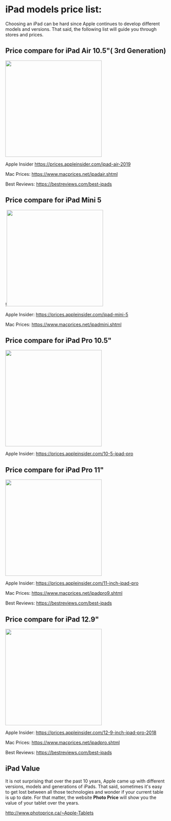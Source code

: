 
# iPad models price list:

Choosing an iPad can be hard since Apple continues to develop different models and versions. That said, the following list will guide you through stores and prices. 

## Price compare for iPad Air 10.5"( 3rd Generation)

<img src="https://cdn.iphonelife.com/sites/iphonelife.com/files/styles/full_width_wide_1x/public/screen_shot_2019-03-20_at_4.27.46_pm.png?itok=KjxAJCp9" width="300">

Apple Insider
https://prices.appleinsider.com/ipad-air-2019

Mac Prices:
https://www.macprices.net/ipadair.shtml

Best Reviews:
https://bestreviews.com/best-ipads

## Price compare for iPad Mini 5

!<img src="https://cdn.iphonelife.com/sites/iphonelife.com/files/styles/full_width_wide_1x/public/screen_shot_2019-03-20_at_4.22.35_pm.png?itok=3LkvH9ji" width="300">

Apple Insider:
https://prices.appleinsider.com/ipad-mini-5

Mac Prices:
https://www.macprices.net/ipadmini.shtml


## Price compare for iPad Pro 10.5"

<img src="https://cdn.iphonelife.com/sites/iphonelife.com/files/styles/medium_width_breakpoints_theme_newmango_mobile_1x/public/ipadpro10.5_2.jpg?itok=cpwZ6obs" width="300">

Apple Insider:
https://prices.appleinsider.com/10-5-ipad-pro

## Price compare for iPad Pro 11" 

<img src="https://cdn.iphonelife.com/sites/iphonelife.com/files/styles/medium_width_breakpoints_theme_newmango_mobile_1x/public/apple_ipad.jpg?itok=hQNSjWif" width="300">

Apple Insider: 
https://prices.appleinsider.com/11-inch-ipad-pro

Mac Prices:
https://www.macprices.net/ipadpro9.shtml

Best Reviews:
https://bestreviews.com/best-ipads

## Price compare for iPad 12.9"

<img src="https://cdn.iphonelife.com/sites/iphonelife.com/files/styles/medium_width_breakpoints_theme_newmango_mobile_1x/public/ipad_12.jpg?itok=0NjT3g6F" width="300">

Apple Insider:
https://prices.appleinsider.com/12-9-inch-ipad-pro-2018

Mac Prices:
https://www.macprices.net/ipadpro.shtml 

Best Reviews:
https://bestreviews.com/best-ipads

## iPad Value

It is not surprising that over the past 10 years, Apple came up with different versions, models and generations of iPads.
That said, sometimes it's easy to get lost between all those technologies and wonder if your current table is up to date. 
For that matter, the website **Photo Price**  will show you the value of your tablet over the years. 

http://www.photoprice.ca/~Apple-Tablets

